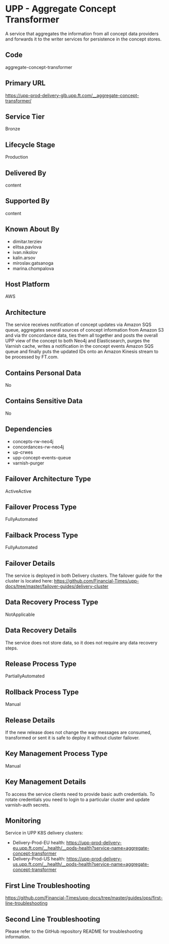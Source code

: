 # UPP - Aggregate Concept Transformer

A service that aggregates the information from all concept data providers and forwards it to the writer services for persistence in the concept stores.

## Code

aggregate-concept-transformer

## Primary URL

<https://upp-prod-delivery-glb.upp.ft.com/__aggregate-concept-transformer/>

## Service Tier

Bronze

## Lifecycle Stage

Production

## Delivered By

content

## Supported By

content

## Known About By

- dimitar.terziev
- elitsa.pavlova
- ivan.nikolov
- kalin.arsov
- miroslav.gatsanoga
- marina.chompalova

## Host Platform

AWS

## Architecture

The service receives notification of concept updates via Amazon SQS queue, aggregates several sources of concept information from Amazon S3 and via thr concordance data, ties them all together and posts the overall UPP view of the concept to both Neo4j and Elasticsearch, purges the Varnish cache, writes a notification in the concept events Amazon SQS queue and finally puts the updated IDs onto an Amazon Kinesis stream to be processed by FT.com.

## Contains Personal Data

No

## Contains Sensitive Data

No

## Dependencies

- concepts-rw-neo4j
- concordances-rw-neo4j
- up-crwes
- upp-concept-events-queue
- varnish-purger

## Failover Architecture Type

ActiveActive

## Failover Process Type

FullyAutomated

## Failback Process Type

FullyAutomated

## Failover Details

The service is deployed in both Delivery clusters. The failover guide for the cluster is located here:
<https://github.com/Financial-Times/upp-docs/tree/master/failover-guides/delivery-cluster>

## Data Recovery Process Type

NotApplicable

## Data Recovery Details

The service does not store data, so it does not require any data recovery steps.

## Release Process Type

PartiallyAutomated

## Rollback Process Type

Manual

## Release Details

If the new release does not change the way messages are consumed, transformed or sent it is safe to deploy it without cluster failover.

## Key Management Process Type

Manual

## Key Management Details

To access the service clients need to provide basic auth credentials.
To rotate credentials you need to login to a particular cluster and update varnish-auth secrets.

## Monitoring

Service in UPP K8S delivery clusters:

- Delivery-Prod-EU health: <https://upp-prod-delivery-eu.upp.ft.com/__health/__pods-health?service-name=aggregate-concept-transformer>
- Delivery-Prod-US health: <https://upp-prod-delivery-us.upp.ft.com/__health/__pods-health?service-name=aggregate-concept-transformer>

## First Line Troubleshooting

<https://github.com/Financial-Times/upp-docs/tree/master/guides/ops/first-line-troubleshooting>

## Second Line Troubleshooting

Please refer to the GitHub repository README for troubleshooting information.

